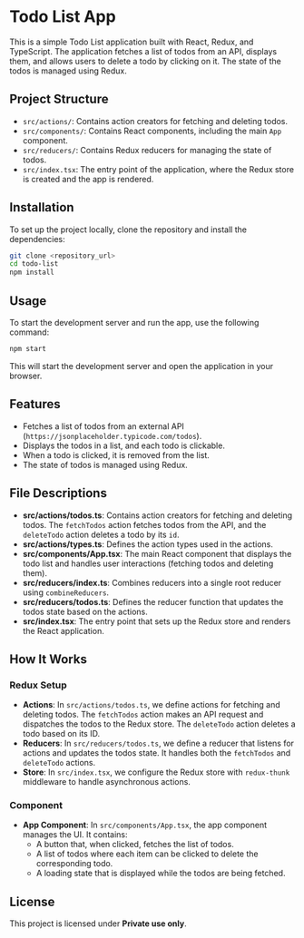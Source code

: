 
# Todo List App

This is a simple Todo List application built with React, Redux, and TypeScript. The application fetches a list of todos from an API, displays them, and allows users to delete a todo by clicking on it. The state of the todos is managed using Redux.

## Project Structure

- `src/actions/`: Contains action creators for fetching and deleting todos.
- `src/components/`: Contains React components, including the main `App` component.
- `src/reducers/`: Contains Redux reducers for managing the state of todos.
- `src/index.tsx`: The entry point of the application, where the Redux store is created and the app is rendered.

## Installation

To set up the project locally, clone the repository and install the dependencies:

```bash
git clone <repository_url>
cd todo-list
npm install
```

## Usage

To start the development server and run the app, use the following command:

```bash
npm start
```

This will start the development server and open the application in your browser.

## Features

- Fetches a list of todos from an external API (`https://jsonplaceholder.typicode.com/todos`).
- Displays the todos in a list, and each todo is clickable.
- When a todo is clicked, it is removed from the list.
- The state of todos is managed using Redux.

## File Descriptions

- **src/actions/todos.ts**: Contains action creators for fetching and deleting todos. The `fetchTodos` action fetches todos from the API, and the `deleteTodo` action deletes a todo by its `id`.
- **src/actions/types.ts**: Defines the action types used in the actions.
- **src/components/App.tsx**: The main React component that displays the todo list and handles user interactions (fetching todos and deleting them).
- **src/reducers/index.ts**: Combines reducers into a single root reducer using `combineReducers`.
- **src/reducers/todos.ts**: Defines the reducer function that updates the todos state based on the actions.
- **src/index.tsx**: The entry point that sets up the Redux store and renders the React application.

## How It Works

### Redux Setup
- **Actions**: In `src/actions/todos.ts`, we define actions for fetching and deleting todos. The `fetchTodos` action makes an API request and dispatches the todos to the Redux store. The `deleteTodo` action deletes a todo based on its ID.
- **Reducers**: In `src/reducers/todos.ts`, we define a reducer that listens for actions and updates the todos state. It handles both the `fetchTodos` and `deleteTodo` actions.
- **Store**: In `src/index.tsx`, we configure the Redux store with `redux-thunk` middleware to handle asynchronous actions.

### Component
- **App Component**: In `src/components/App.tsx`, the app component manages the UI. It contains:
  - A button that, when clicked, fetches the list of todos.
  - A list of todos where each item can be clicked to delete the corresponding todo.
  - A loading state that is displayed while the todos are being fetched.

## License

This project is licensed under **Private use only**.
